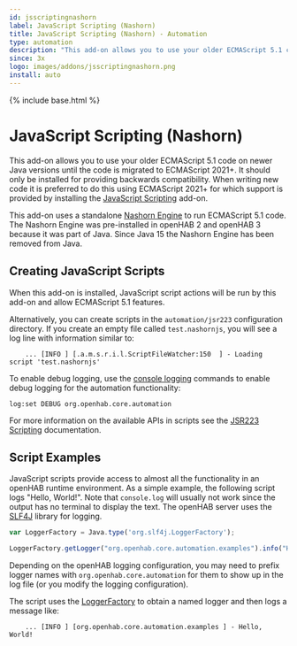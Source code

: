 ```yaml
---
id: jsscriptingnashorn
label: JavaScript Scripting (Nashorn)
title: JavaScript Scripting (Nashorn) - Automation
type: automation
description: "This add-on allows you to use your older ECMAScript 5.1 code on newer Java versions until the code is migrated to ECMAScript 2021+."
since: 3x
logo: images/addons/jsscriptingnashorn.png
install: auto
---
```


<!-- Attention authors: Do not edit directly. Please add your changes to the appropriate source repository -->

{% include base.html %}

# JavaScript Scripting (Nashorn)

This add-on allows you to use your older ECMAScript 5.1 code on newer Java versions until the code is migrated to ECMAScript 2021+.
It should only be installed for providing backwards compatibility.
When writing new code it is preferred to do this using ECMAScript 2021+ for which support is provided by installing the [JavaScript Scripting](https://www.openhab.org/addons/automation/jsscripting/) add-on.

This add-on uses a standalone [Nashorn Engine](https://github.com/openjdk/nashorn) to run ECMAScript 5.1 code.
The Nashorn Engine was pre-installed in openHAB 2 and openHAB 3 because it was part of Java.
Since Java 15 the Nashorn Engine has been removed from Java.

## Creating JavaScript Scripts

When this add-on is installed, JavaScript script actions will be run by this add-on and allow ECMAScript 5.1 features.

Alternatively, you can create scripts in the `automation/jsr223` configuration directory.
If you create an empty file called `test.nashornjs`, you will see a log line with information similar to:

```text
    ... [INFO ] [.a.m.s.r.i.l.ScriptFileWatcher:150  ] - Loading script 'test.nashornjs'
```

To enable debug logging, use the [console logging]({{base}}/administration/logging.html) commands to enable debug logging for the automation functionality:

```text
log:set DEBUG org.openhab.core.automation
```

For more information on the available APIs in scripts see the [JSR223 Scripting]({{base}}/configuration/jsr223.html) documentation.

## Script Examples

JavaScript scripts provide access to almost all the functionality in an openHAB runtime environment.
As a simple example, the following script logs "Hello, World!".
Note that `console.log` will usually not work since the output has no terminal to display the text.
The openHAB server uses the [SLF4J](https://www.slf4j.org/) library for logging.

```js
var LoggerFactory = Java.type('org.slf4j.LoggerFactory');

LoggerFactory.getLogger("org.openhab.core.automation.examples").info("Hello, World!");
```

Depending on the openHAB logging configuration, you may need to prefix logger names with `org.openhab.core.automation` for them to show up in the log file (or you modify the logging configuration).

The script uses the [LoggerFactory](https://www.slf4j.org/apidocs/org/slf4j/Logger.html) to obtain a named logger and then logs a message like:

```text
    ... [INFO ] [org.openhab.core.automation.examples ] - Hello, World!
```
